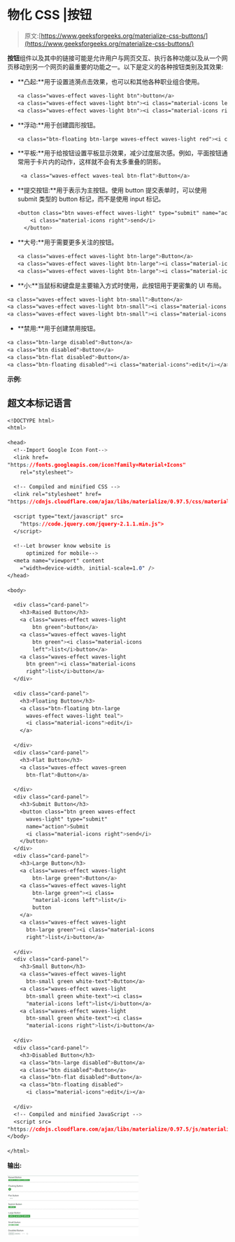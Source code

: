 # 物化 CSS |按钮

> 原文:[https://www.geeksforgeeks.org/materialize-css-buttons/](https://www.geeksforgeeks.org/materialize-css-buttons/)

**按钮**组件以及其中的链接可能是允许用户与网页交互、执行各种功能以及从一个网页移动到另一个网页的最重要的功能之一。以下是定义的各种按钮类别及其效果:

*   **凸起:**用于设置涟漪点击效果，也可以和其他各种职业组合使用。

    ```css
    <a class="waves-effect waves-light btn">button</a>
    <a class="waves-effect waves-light btn"><i class="material-icons left">list</i>button</a>
    <a class="waves-effect waves-light btn"><i class="material-icons right">list</i>button</a>

    ```

*   **浮动:**用于创建圆形按钮。

    ```css
    <a class="btn-floating btn-large waves-effect waves-light red"><i class="material-icons">edit</i></a>
    ```

*   **平板:**用于给按钮设置平板显示效果，减少过度层次感。例如，平面按钮通常用于卡片内的动作，这样就不会有太多重叠的阴影。

    ```css
     <a class="waves-effect waves-teal btn-flat">Button</a>
    ```

*   **提交按钮:**用于表示为主按钮。使用 button 提交表单时，可以使用 submit 类型的 button 标记，而不是使用 input 标记。

    ```css
    <button class="btn waves-effect waves-light" type="submit" name="action">Submit
        <i class="material-icons right">send</i>
      </button>
    ```

*   **大号:**用于需要更多关注的按钮。

    ```css
    <a class="waves-effect waves-light btn-large">Button</a>
    <a class="waves-effect waves-light btn-large"><i class="material-icons left">list</i>button</a>
    <a class="waves-effect waves-light btn-large"><i class="material-icons right">list</i>button</a>

    ```

*   **小:**当鼠标和键盘是主要输入方式时使用，此按钮用于更密集的 UI 布局。

```css
<a class="waves-effect waves-light btn-small">Button</a>
<a class="waves-effect waves-light btn-small"><i class="material-icons left">list</i>button</a>
<a class="waves-effect waves-light btn-small"><i class="material-icons right">list</i>button</a>

```

*   **禁用:**用于创建禁用按钮。

```css
<a class="btn-large disabled">Button</a>
<a class="btn disabled">Button</a>
<a class="btn-flat disabled">Button</a>
<a class="btn-floating disabled"><i class="material-icons">edit</i></a>

```

**示例:**

## 超文本标记语言

```css
<!DOCTYPE html>
<html>

<head>
  <!--Import Google Icon Font-->
  <link href=
"https://fonts.googleapis.com/icon?family=Material+Icons"
    rel="stylesheet">

  <!-- Compiled and minified CSS -->
  <link rel="stylesheet" href=
"https://cdnjs.cloudflare.com/ajax/libs/materialize/0.97.5/css/materialize.min.css">

  <script type="text/javascript" src=
    "https://code.jquery.com/jquery-2.1.1.min.js">
  </script>

  <!--Let browser know website is
      optimized for mobile-->
  <meta name="viewport" content
    ="width=device-width, initial-scale=1.0" />
</head>

<body>

  <div class="card-panel">
    <h3>Raised Button</h3>
    <a class="waves-effect waves-light 
        btn green">button</a>
    <a class="waves-effect waves-light 
        btn green"><i class="material-icons 
        left">list</i>button</a>
    <a class="waves-effect waves-light 
      btn green"><i class="material-icons
      right">list</i>button</a>
  </div>

  <div class="card-panel">
    <h3>Floating Button</h3>
    <a class="btn-floating btn-large 
      waves-effect waves-light teal">
      <i class="material-icons">edit</i>
    </a>

  </div>
  <div class="card-panel">
    <h3>Flat Button</h3>
    <a class="waves-effect waves-green 
      btn-flat">Button</a>

  </div>
  <div class="card-panel">
    <h3>Submit Button</h3>
    <button class="btn green waves-effect 
      waves-light" type="submit" 
      name="action">Submit
      <i class="material-icons right">send</i>
    </button>
  </div>
  <div class="card-panel">
    <h3>Large Button</h3>
    <a class="waves-effect waves-light 
        btn-large green">Button</a>
    <a class="waves-effect waves-light 
        btn-large green"><i class=
        "material-icons left">list</i>
        button
    </a>
    <a class="waves-effect waves-light 
      btn-large green"><i class="material-icons 
      right">list</i>button</a>

  </div>
  <div class="card-panel">
    <h3>Small Button</h3>
    <a class="waves-effect waves-light 
      btn-small green white-text">Button</a>
    <a class="waves-effect waves-light 
      btn-small green white-text"><i class=
      "material-icons left">list</i>button</a>
    <a class="waves-effect waves-light 
      btn-small green white-text"><i class=
      "material-icons right">list</i>button</a>

  </div>
  <div class="card-panel">
    <h3>Disabled Button</h3>
    <a class="btn-large disabled">Button</a>
    <a class="btn disabled">Button</a>
    <a class="btn-flat disabled">Button</a>
    <a class="btn-floating disabled">
      <i class="material-icons">edit</i></a>

  </div>
  <!-- Compiled and minified JavaScript -->
  <script src=
"https://cdnjs.cloudflare.com/ajax/libs/materialize/0.97.5/js/materialize.min.js"></script>
</body>

</html>
```

**输出:**

![](img/f2c1ec591743bf5e8bd08d7af97a9e15.png)